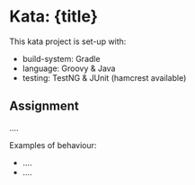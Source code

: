 # Kata: {title}

This kata project is set-up with:
- build-system: Gradle
- language:     Groovy & Java
- testing:      TestNG & JUnit (hamcrest available)

## Assignment

....

Examples of behaviour:

- ....
- ....
